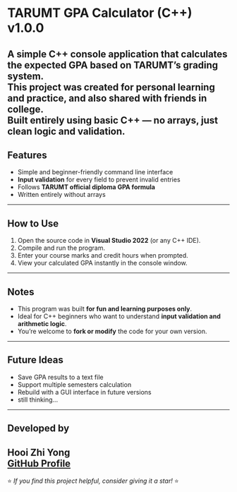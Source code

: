 # TARUMT GPA Calculator (C++) v1.0.0  

A simple **C++ console application** that calculates the **expected GPA** based on TARUMT’s grading system.  
This project was created for **personal learning and practice**, and also shared with friends in college.  
Built entirely using basic C++ — **no arrays**, just clean logic and validation.
---
## Features  
- Simple and beginner-friendly command line interface  
- **Input validation** for every field to prevent invalid entries  
- Follows **TARUMT official diploma GPA formula**  
- Written entirely without arrays  
---
## How to Use  
1. Open the source code in **Visual Studio 2022** (or any C++ IDE).  
2. Compile and run the program.  
3. Enter your course marks and credit hours when prompted.  
4. View your calculated GPA instantly in the console window.  
---
## Notes  
- This program was built **for fun and learning purposes only**.  
- Ideal for C++ beginners who want to understand **input validation and arithmetic logic**.  
- You’re welcome to **fork or modify** the code for your own version.  
---
## Future Ideas  
- Save GPA results to a text file  
- Support multiple semesters calculation  
- Rebuild with a GUI interface in future versions
- still thinking...
---
## Developed by
**Hooi Zhi Yong**  
[GitHub Profile](https://github.com/HooiZhiYong)  
---
⭐ *If you find this project helpful, consider giving it a star!* ⭐
